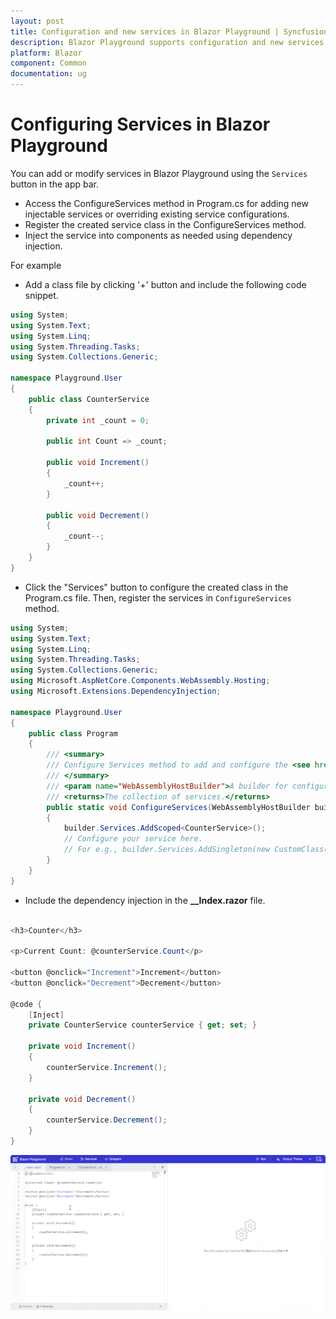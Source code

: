 ```yaml
---
layout: post
title: Configuration and new services in Blazor Playground | Syncfusion
description: Blazor Playground supports configuration and new services, making it easier to develop and maintain complex Blazor components.
platform: Blazor
component: Common
documentation: ug
---
```

# Configuring Services in Blazor Playground

You can add or modify services in Blazor Playground using the `Services` button in the app bar.
* Access the ConfigureServices method in Program.cs for adding new injectable services or overriding existing service configurations.
* Register the created service class in the ConfigureServices method.
* Inject the service into components as needed using dependency injection.

For example 

* Add a class file by clicking '+' button and include the following code snippet.

```csharp
using System;
using System.Text;
using System.Linq;
using System.Threading.Tasks;
using System.Collections.Generic;

namespace Playground.User
{
    public class CounterService
    {
        private int _count = 0;

        public int Count => _count;

        public void Increment()
        {
            _count++;
        }

        public void Decrement()
        {
            _count--;
        }
    }
}
```
* Click the "Services" button to configure the created class in the Program.cs file. Then, register the services in `ConfigureServices` method.

```csharp
using System;
using System.Text;
using System.Linq;
using System.Threading.Tasks;
using System.Collections.Generic;
using Microsoft.AspNetCore.Components.WebAssembly.Hosting;
using Microsoft.Extensions.DependencyInjection;

namespace Playground.User
{
    public class Program
    {
        /// <summary>
        /// Configure Services method to add and configure the <see href="https://docs.microsoft.com/en-us/dotnet/api/microsoft.extensions.dependencyinjection.iservicecollection">service collection</see>.
        /// </summary>
        /// <param name="WebAssemblyHostBuilder">A builder for configuring services and creating a WebAssemblyHost.</param>
        /// <returns>The collection of services.</returns>
        public static void ConfigureServices(WebAssemblyHostBuilder builder)
        {
            builder.Services.AddScoped<CounterService>();
            // Configure your service here.
            // For e.g., builder.Services.AddSingleton(new CustomClass());
        }
    }
}
```

* Include the dependency injection in the **__Index.razor** file.

```csharp

<h3>Counter</h3>

<p>Current Count: @counterService.Count</p>

<button @onclick="Increment">Increment</button>
<button @onclick="Decrement">Decrement</button>

@code {
    [Inject]
    private CounterService counterService { get; set; }

    private void Increment()
    {
        counterService.Increment();
    }

    private void Decrement()
    {
        counterService.Decrement();
    }
}

```
![Syncfusion Blazor Playground with adding services](images/add_services.gif)